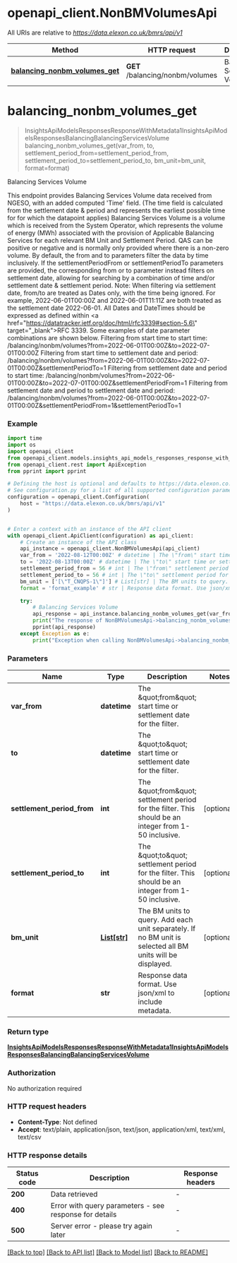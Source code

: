 # openapi_client.NonBMVolumesApi

All URIs are relative to *https://data.elexon.co.uk/bmrs/api/v1*

Method | HTTP request | Description
------------- | ------------- | -------------
[**balancing_nonbm_volumes_get**](NonBMVolumesApi.md#balancing_nonbm_volumes_get) | **GET** /balancing/nonbm/volumes | Balancing Services Volume


# **balancing_nonbm_volumes_get**
> InsightsApiModelsResponsesResponseWithMetadata1InsightsApiModelsResponsesBalancingBalancingServicesVolume balancing_nonbm_volumes_get(var_from, to, settlement_period_from=settlement_period_from, settlement_period_to=settlement_period_to, bm_unit=bm_unit, format=format)

Balancing Services Volume

This endpoint provides Balancing Services Volume data received from NGESO, with an added computed 'Time' field.  (The time field is calculated from the settlement date & period and represents the earliest possible time for  for which the datapoint applies)                Balancing Services Volume is a volume which is received from the System Operator, which represents the volume  of energy (MWh) associated with the provision of Applicable Balancing Services for each relevant BM Unit and  Settlement Period.    QAS can be positive or negative and is normally only provided where there is a non-zero volume.                By default, the from and to parameters filter the data by time inclusively. If the settlementPeriodFrom or  settlementPeriodTo parameters are provided, the corresponding from or to parameter instead filters on settlement  date, allowing for searching by a combination of time and/or settlement date & settlement period.  Note: When filtering via settlement date, from/to are treated as Dates only, with the time being ignored. For  example, 2022-06-01T00:00Z and 2022-06-01T11:11Z are both treated as the settlement date 2022-06-01.                All Dates and DateTimes should be expressed as defined within  <a href=\"https://datatracker.ietf.org/doc/html/rfc3339#section-5.6\" target=\"_blank\">RFC 3339</a>.                Some examples of date parameter combinations are shown below.                Filtering from start time to start time:                    /balancing/nonbm/volumes?from=2022-06-01T00:00Z&to=2022-07-01T00:00Z                Filtering from start time to settlement date and period:                    /balancing/nonbm/volumes?from=2022-06-01T00:00Z&to=2022-07-01T00:00Z&settlementPeriodTo=1                Filtering from settlement date and period to start time:                    /balancing/nonbm/volumes?from=2022-06-01T00:00Z&to=2022-07-01T00:00Z&settlementPeriodFrom=1                Filtering from settlement date and period to settlement date and period:                    /balancing/nonbm/volumes?from=2022-06-01T00:00Z&to=2022-07-01T00:00Z&settlementPeriodFrom=1&settlementPeriodTo=1

### Example

```python
import time
import os
import openapi_client
from openapi_client.models.insights_api_models_responses_response_with_metadata1_insights_api_models_responses_balancing_balancing_services_volume import InsightsApiModelsResponsesResponseWithMetadata1InsightsApiModelsResponsesBalancingBalancingServicesVolume
from openapi_client.rest import ApiException
from pprint import pprint

# Defining the host is optional and defaults to https://data.elexon.co.uk/bmrs/api/v1
# See configuration.py for a list of all supported configuration parameters.
configuration = openapi_client.Configuration(
    host = "https://data.elexon.co.uk/bmrs/api/v1"
)


# Enter a context with an instance of the API client
with openapi_client.ApiClient(configuration) as api_client:
    # Create an instance of the API class
    api_instance = openapi_client.NonBMVolumesApi(api_client)
    var_from = '2022-08-12T00:00Z' # datetime | The \"from\" start time or settlement date for the filter.
    to = '2022-08-13T00:00Z' # datetime | The \"to\" start time or settlement date for the filter.
    settlement_period_from = 56 # int | The \"from\" settlement period for the filter. This should be an integer from 1-50 inclusive. (optional)
    settlement_period_to = 56 # int | The \"to\" settlement period for the filter. This should be an integer from 1-50 inclusive. (optional)
    bm_unit = ['[\"T_CNQPS-1\"]'] # List[str] | The BM units to query. Add each unit separately. If no BM unit is selected all BM units will be displayed. (optional)
    format = 'format_example' # str | Response data format. Use json/xml to include metadata. (optional)

    try:
        # Balancing Services Volume
        api_response = api_instance.balancing_nonbm_volumes_get(var_from, to, settlement_period_from=settlement_period_from, settlement_period_to=settlement_period_to, bm_unit=bm_unit, format=format)
        print("The response of NonBMVolumesApi->balancing_nonbm_volumes_get:\n")
        pprint(api_response)
    except Exception as e:
        print("Exception when calling NonBMVolumesApi->balancing_nonbm_volumes_get: %s\n" % e)
```



### Parameters

Name | Type | Description  | Notes
------------- | ------------- | ------------- | -------------
 **var_from** | **datetime**| The \&quot;from\&quot; start time or settlement date for the filter. | 
 **to** | **datetime**| The \&quot;to\&quot; start time or settlement date for the filter. | 
 **settlement_period_from** | **int**| The \&quot;from\&quot; settlement period for the filter. This should be an integer from 1-50 inclusive. | [optional] 
 **settlement_period_to** | **int**| The \&quot;to\&quot; settlement period for the filter. This should be an integer from 1-50 inclusive. | [optional] 
 **bm_unit** | [**List[str]**](str.md)| The BM units to query. Add each unit separately. If no BM unit is selected all BM units will be displayed. | [optional] 
 **format** | **str**| Response data format. Use json/xml to include metadata. | [optional] 

### Return type

[**InsightsApiModelsResponsesResponseWithMetadata1InsightsApiModelsResponsesBalancingBalancingServicesVolume**](InsightsApiModelsResponsesResponseWithMetadata1InsightsApiModelsResponsesBalancingBalancingServicesVolume.md)

### Authorization

No authorization required

### HTTP request headers

 - **Content-Type**: Not defined
 - **Accept**: text/plain, application/json, text/json, application/xml, text/xml, text/csv

### HTTP response details
| Status code | Description | Response headers |
|-------------|-------------|------------------|
**200** | Data retrieved |  -  |
**400** | Error with query parameters - see response for details |  -  |
**500** | Server error - please try again later |  -  |

[[Back to top]](#) [[Back to API list]](../README.md#documentation-for-api-endpoints) [[Back to Model list]](../README.md#documentation-for-models) [[Back to README]](../README.md)


